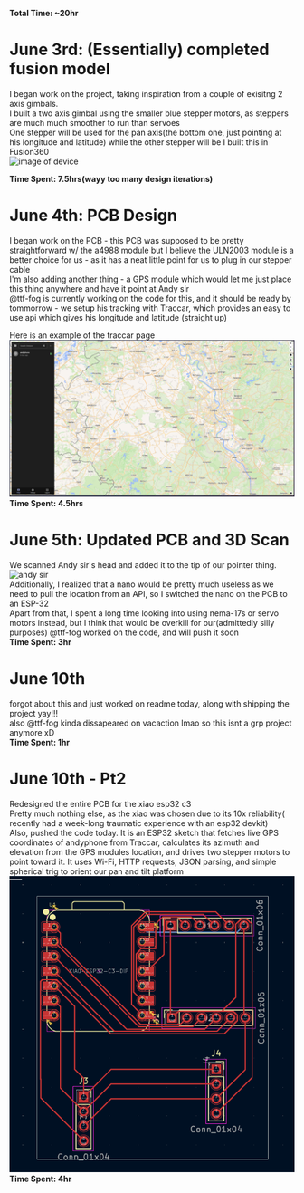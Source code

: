 **Total Time: ~20hr**

# June 3rd: (Essentially) completed fusion model

I began work on the project, taking inspiration from a couple of exisitng 2 axis gimbals.<br>
I built a two axis gimbal using the smaller blue stepper motors, as steppers are much much smoother to run than servoes<br>
One stepper will be used for the pan axis(the bottom one, just pointing at his longitude and latitude) while the other stepper will be
I built this in Fusion360<br>
![image of device](Assets/model.png)<br>

**Time Spent: 7.5hrs(wayy too many design iterations)**

# June 4th: PCB Design

I began work on the PCB - this PCB was supposed to be pretty straightforward w/ the a4988 module but I believe the ULN2003 module is a better choice for us - as it has a neat little point for us to plug in our stepper cable<br>
I'm also adding another thing - a GPS module which would let me just place this thing anywhere and have it point at Andy sir<br>
@ttf-fog is currently working on the code for this, and it should be ready by tommorrow - we setup his tracking with Traccar, which provides an easy to use api which gives his longitude and latitude (straight up)<br>

Here is an example of the traccar page<br>
![alt text](Assets/traccar.png)<br>
**Time Spent: 4.5hrs**<br>

# June 5th: Updated PCB and 3D Scan

We scanned Andy sir's head and added it to the tip of our pointer thing.<br>
![andy sir](Assets/andy.png)<br>
Additionally, I realized that a nano would be pretty much useless as we need to pull the location from an API, so I switched the nano on the PCB to an ESP-32<br>
Apart from that, I spent a long time looking into using nema-17s or servo motors instead, but I think that would be overkill for our(admittedly silly purposes)
@ttf-fog worked on the code, and will push it soon<br>
**Time Spent: 3hr**

# June 10th

forgot about this and just worked on readme today, along with shipping the project yay!!! <br>
also @ttf-fog kinda dissapeared on vacaction lmao so this isnt a grp project anymore xD<br>
**Time Spent: 1hr**<br>

# June 10th - Pt2

Redesigned the entire PCB for the xiao esp32 c3<br>
Pretty much nothing else, as the xiao was chosen due to its 10x reliability( recently had a week-long traumatic experience with an esp32 devkit)<br>
Also, pushed the code today. It is an ESP32 sketch that fetches live GPS coordinates of andyphone from Traccar, calculates its azimuth and elevation from the GPS modules location, and drives two stepper motors to point toward it.
It uses Wi-Fi, HTTP requests, JSON parsing, and simple spherical trig to orient our pan and tilt platform
![redesigned pcb](Assets/PCB.png)
**Time Spent: 4hr**<br>
